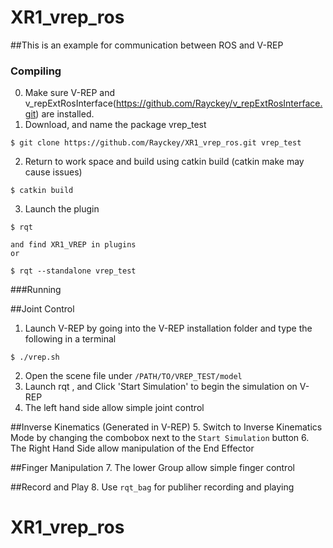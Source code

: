 # XR1_vrep_ros

##This is an example for communication between ROS and V-REP

### Compiling

0. Make sure V-REP and v_repExtRosInterface(https://github.com/Rayckey/v_repExtRosInterface.git) are installed.
1. Download, and name the package vrep_test
```
$ git clone https://github.com/Rayckey/XR1_vrep_ros.git vrep_test
```
2. Return to work space and build using catkin build (catkin make may cause issues)
```
$ catkin build
```
3. Launch the plugin
```
$ rqt
```
	and find XR1_VREP in plugins
	or
```
$ rqt --standalone vrep_test
```


###Running

##Joint Control
1. Launch V-REP by going into the V-REP installation folder and type the following in a terminal
```
$ ./vrep.sh
```
2. Open the scene file under `/PATH/TO/VREP_TEST/model `
3. Launch rqt , and Click 'Start Simulation' to begin the simulation on V-REP
4. The left hand side allow simple joint control

##Inverse Kinematics (Generated in V-REP)
5. Switch to Inverse Kinematics Mode by changing the combobox next to the `Start Simulation` button
6. The Right Hand Side allow manipulation of the End Effector

##Finger Manipulation
7. The lower Group allow simple finger control

##Record and Play
8. Use `rqt_bag` for publiher recording and playing


# XR1_vrep_ros

